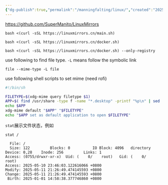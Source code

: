 ```yaml
---
{"dg-publish":true,"permalink":"/manningfalting/linux/","created":"2025-06-01T15:08:46.086+08:00"}
---
```


https://github.com/SuperManito/LinuxMirrors

```
bash <(curl -sSL https://linuxmirrors.cn/main.sh)
```

```
bash <(curl -sSL https://linuxmirrors.cn/docker.sh)
```

```
bash <(curl -sSL https://linuxmirrors.cn/docker.sh) --only-registry
```

use following to find file type. `-L` means follow the symbolic link

```
file --mime-type -L file
```

use following shell scripts to set mime (need rofi)

```sh
#!/bin/sh

FILETYPE=$(xdg-mime query filetype $1)
APP=$( find /usr/share -type f -name "*.desktop" -printf "%p\n" | sed 's/\/.*\///g' | rofi -threads 0 -dmenu -i -p "select default app")
echo $APP
xdg-mime default "$APP" "$FILETYPE"
echo "$APP set as default application to open $FILETYPE"
```

`stat`展示文件状态，例如
```
stat /

  File: /
  Size: 122       	Blocks: 0          IO Block: 4096   directory
Device: 0,28	Inode: 256         Links: 1
Access: (0755/drwxr-xr-x)  Uid: (    0/    root)   Gid: (    0/    root)
Access: 2025-05-10 23:46:03.122616066 +0800
Modify: 2025-05-11 21:26:49.474145593 +0800
Change: 2025-05-11 21:26:49.474145593 +0800
 Birth: 2025-01-01 14:58:38.377746860 +0800
```
